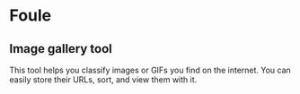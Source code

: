 # Foule
## Image gallery tool
This tool helps you classify images or GIFs you find on the internet. You can easily store their URLs, sort, and view them with it.